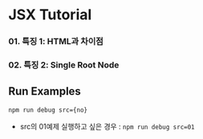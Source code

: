 # JSX Tutorial

### 01. 특징 1: HTML과 차이점
### 02. 특징 2: Single Root Node

## Run Examples
```bash
npm run debug src={no}
```
* src의 01예제 실행하고 싶은 경우 : ```npm run debug src=01```
 
